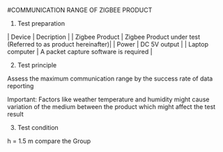 #COMMUNICATION RANGE OF ZIGBEE PRODUCT

1. Test preparation

|     Device              |              Decription                                       |
| Zigbee Product          | Zigbee Product under test (Referred to as product hereinafter)|
| Power                   | DC 5V output                                                  |
| Laptop computer         | A packet capture software is required                         |

2. Test principle

Assess the maximum communication range by the success rate of data reporting

Important: Factors like weather temperature and humidity might cause variation of the medium between the product which might affect the test result					
					
3. Test condition

h = 1.5 m compare the Group
